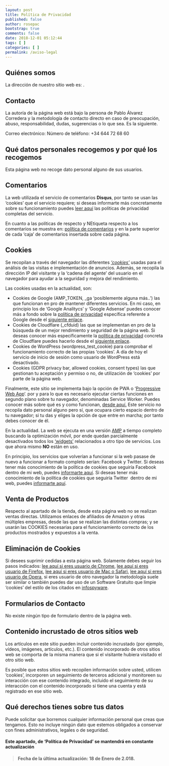 ```yaml
---
layout: post
title: Política de Privacidad
published: false
author: rosepac
bootstrap: true
comments: false
date: 2018-12-01 05:12:44
tags: [ ]
categories: [ ]
permalink: /aviso-legal
---
```

## Quiénes somos

La dirección de nuestro sitio web es: .

## **Contacto**

La autoría de la página web está bajo la persona de Pablo Álvarez Corredera y la metodología de contacto directo en caso de preocupación, abuso, responsabilidad, dudas, sugerencias o lo que sea. Es la siguiente.

Correo electrónico:  Número de teléfono: +34 644 72 68 60

## Qué datos personales recogemos y por qué los recogemos

Esta página web no recoge dato personal alguno de sus usuarios.

## Comentarios

La web utilizada el servicio de comentarios **Disqus**, por tanto se usan las &#8216;cookies&#8217; que el servicio requiere; si deseas informarte más concretamente sobre su funcionamiento puedes [leer aquí][1] las políticas de privacidad completas del servicio.

En cuanto a las políticas de respecto y NEtiqueta respecto a los comentarios se muestra en: [política de comentarios][2] y en la parte superior de cada &#8216;caja&#8217; de comentarios insertada sobre cada página.

## Cookies

Se recopilan a través del navegador las diferentes [_&#8216;cookies&#8217;_][3] usadas para el análisis de las visitas e implementación de anuncios. Además, se recopila la dirección IP del visitante y la &#8216;cadena del agente&#8217; del usuario en el navegador para ayudar a la seguridad y mejora del rendimiento.

Las cookies usadas en la actualidad, son:

  * Cookies de Google (AMP\_TOKEN, \_ga &#8216;posiblemente alguna más..&#8217;) las que funcionan en pro de mantener diferentes servicios. En mi caso, en principio los de &#8216;Google Analitycs&#8217; y &#8216;Google Adsense&#8217; puedes conocer más a fondo sobre la [política de privacidad][4] específica referente a Google desde el [siguiente enlace][4].
  * Cookies de Cloudflare (_cfduid) las que se implementan en pro de la búsqueda de un mejor rendimiento y seguridad de la página web. Si deseas conocer más específicamente la [política de privacidad][5] concreta de Cloudflare puedes hacerlo desde el [siguiente enlace][5].
  * Cookies de WordPress (wordpress\_test\_cookie) para comprobar el funcionamiento correcto de las propias &#8216;cookies&#8217;. A día de hoy el servicio de inicio de sesión como usuario de WordPress está desactivado.
  * Cookies (GDPR privacy bar, allowed cookies, consent types) las que gestionan tu aceptación y permiso o no, de utilización de &#8216;cookies&#8217; por parte de la página web.

Finalmente, este sitio se implementa bajo la opción de PWA o &#8216;[Progressive Web App][6]&#8216;. por y para lo que es necesario ejecutar ciertas funciones en segundo plano sobre tu navegador, denominadas Service Worker. Puedes conocer más sobre qué es y como funcionan, [desde aquí.][7] Este servicio no recopila dato personal alguno pero sí, que ocupara cierto espacio dentro de tu navegador; si tu das y eliges la opción de que entre en marcha; por tanto debes conocer de él.

En la actualidad. La web se ejecuta en una versión [AMP][8] a tiempo completo buscando la optimización móvil, por ende quedan parcialmente desactivados todos los [&#8216;widgets&#8217;][9] relacionados a otro tipo de servicios. Los que ahora mismo **NO** están en uso.

En principio, los servicios que volverían a funcionar si la web pasase de nuevo a funcionar a formato completo serían: Facebook y Twitter. Si deseas tener más conocimiento de la política de cookies que seguiría Facebook dentro de mi web, puedes [informarte aquí][10]. Si deseas tener más conocimiento de la política de cookies que seguiría Twitter  dentro de mi web, puedes [informarte aquí][11].

## Venta de Productos

Respecto al apartado de la tienda, desde esta página web no se realizan ventas directas. Utilizamos enlaces de afiliados de Amazon y otras múltiples empresas, desde las que se realizan las distintas compras; y se usarán las COOKIES necesarias para el funcionamiento correcto de los productos mostrados y expuestos a la venta.

## Eliminación de Cookies

Si desees suprimir cedidas a esta página web. Solamente debes seguir los pasos indicados: [lee aquí si eres usuario de Chrome][12], [lee aquí si eres usuario de Firefox][13], [lee aquí si eres usuario de Mac o Safari][14], [lee aquí si eres usuario de Opera][15], si eres usuario de otro navegador la metodología suele ser similar o también puedes dar uso de un Software Gratuito que limpie &#8216;cookies&#8217; del estilo de los citados en [infospyware][16].

## Formularios de Contacto

No existe ningún tipo de formulario dentro de la página web.

## Contenido incrustado de otros sitios web

Los artículos en este sitio pueden incluir contenido incrustado (por ejemplo, vídeos, imágenes, artículos, etc.). El contenido incorporado de otros sitios web se comporta de la misma manera que si el visitante hubiera visitado el otro sitio web.

Es posible que estos sitios web recopilen información sobre usted, utilicen &#8216;cookies&#8217;, incorporen un seguimiento de terceros adicional y monitoreen su interacción con ese contenido integrado, incluido el seguimiento de su interacción con el contenido incorporado si tiene una cuenta y está registrado en ese sitio web.

## Qué derechos tienes sobre tus datos

Puede solicitar que borremos cualquier información personal que creas que tengamos. Esto no incluye ningún dato que estemos obligados a conservar con fines administrativos, legales o de seguridad.

#### Este apartado, de &#8216;Política de Privacidad&#8217; se mantendrá en constante actualización

> #### **Fecha de la última actualización**: 18 de Enero de 2.018.

 [1]: https://help.disqus.com/terms-and-policies/disqus-privacy-policy
 [2]: https://ciberninjas.com/politica-comentarios/
 [3]: https://es.wikipedia.org/wiki/Cookie_(inform%C3%A1tica)
 [4]: https://policies.google.com/technologies/cookies?hl=es
 [5]: https://translate.google.es/translate?hl=es&sl=auto&tl=es&u=https%3A%2F%2Fwww.cloudflare.com%2Fcookie-policy%2F
 [6]: https://developers.google.com/web/fundamentals/codelabs/your-first-pwapp/?hl=es
 [7]: https://developers.google.com/web/fundamentals/primers/service-workers/?hl=es
 [8]: https://www.ampproject.org/es/
 [9]: https://es.wikipedia.org/wiki/Widget
 [10]: https://www.facebook.com/policies/cookies/
 [11]: https://help.twitter.com/es/rules-and-policies/twitter-cookies
 [12]: https://support.google.com/accounts/answer/32050?co=GENIE.Platform%3DDesktop&hl=es
 [13]: https://support.mozilla.org/es/kb/Borrar%20cookies
 [14]: https://support.apple.com/es-es/guide/safari/sfri11471/mac
 [15]: https://blogs.opera.com/la-spain/2016/04/como-borrar-el-historial-de-navegacion/
 [16]: https://www.infospyware.com/antispyware/
